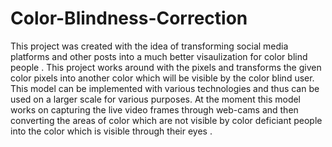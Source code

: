 # Color-Blindness-Correction
This project was created with the idea of transforming social media platforms and other posts into a much better visaulization for color blind people .  This project works around with the pixels and transforms the given color pixels into another color which will be visible by the color blind user. This model can be implemented with various technologies and thus can be used on a larger scale for various purposes. At the moment this model works on capturing the live video frames through web-cams and then converting the areas of color which are not visible by color deficiant people into the color which is visible through their eyes . 
